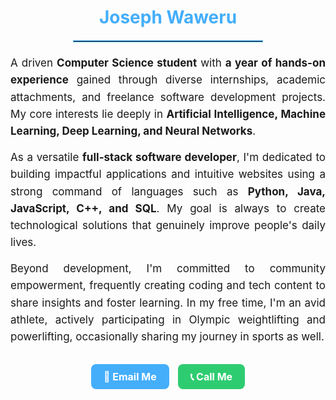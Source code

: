 <h2 style="color: #44AEFB; font-size: 28px; text-align: center; margin-bottom: 10px;">
    Joseph Waweru
</h2>

<hr style="border: 1px solid #44AEFB; width: 60%; margin: 20px auto;">

<p style="text-align: justify; margin: 0 0 15px 0; font-size: 17px; line-height: 1.6;">
    A driven <b>Computer Science student</b> with <b>a year of hands-on experience</b> gained through diverse internships, academic attachments, and freelance software development projects. My core interests lie deeply in <b>Artificial Intelligence, Machine Learning, Deep Learning, and Neural Networks</b>.
</p>
<p style="text-align: justify; margin: 0 0 15px 0; font-size: 17px; line-height: 1.6;">
    As a versatile <b>full-stack software developer</b>, I'm dedicated to building impactful applications and intuitive websites using a strong command of languages such as <b>Python, Java, JavaScript, C++, and SQL</b>. My goal is always to create technological solutions that genuinely improve people's daily lives.
</p>
<p style="text-align: justify; margin: 0 0 25px 0; font-size: 17px; line-height: 1.6;">
    Beyond development, I'm committed to community empowerment, frequently creating coding and tech content to share insights and foster learning. In my free time, I'm an avid athlete, actively participating in Olympic weightlifting and powerlifting, occasionally sharing my journey in sports as well.
</p>

<div style="text-align: center; margin-top: 25px;">
    <a href="mailto:cosname4967@gmail.com" 
       style="background: #44AEFB; color: white; padding: 10px 20px; 
              text-decoration: none; border-radius: 8px; margin: 5px; 
              display: inline-block; font-size: 16px; font-weight: bold;
              transition: 0.3s;">
       📧 Email Me
    </a>
    <a href="tel:+254738387257" 
       style="background: #2ecc71; color: white; padding: 10px 20px; 
              text-decoration: none; border-radius: 8px; margin: 5px; 
              display: inline-block; font-size: 16px; font-weight: bold;
              transition: 0.3s;">
       📞 Call Me
    </a>
</div>
